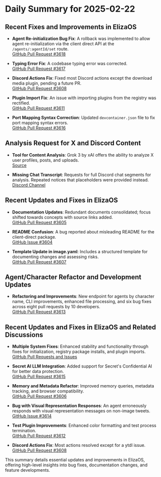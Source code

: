 # Daily Summary for 2025-02-22

## Recent Fixes and Improvements in ElizaOS

- **Agent Re-initialization Bug Fix**: A rollback was implemented to allow agent re-initialization via the client direct API at the `/agents/:agentId/set` route.  
  [GitHub Pull Request #3618](https://github.com/elizaOS/eliza/pull/3618)
  
- **Typing Error Fix**: A codebase typing error was corrected.  
  [GitHub Pull Request #3617](https://github.com/elizaOS/eliza/pull/3617)

- **Discord Actions Fix**: Fixed most Discord actions except the download media plugin, pending a future PR.  
  [GitHub Pull Request #3608](https://github.com/elizaOS/eliza/pull/3608)

- **Plugin Import Fix**: An issue with importing plugins from the registry was rectified.  
  [GitHub Pull Request #3611](https://github.com/elizaOS/eliza/pull/3611)

- **Port Mapping Syntax Correction**: Updated `devcontainer.json` file to fix port mapping syntax errors.  
  [GitHub Pull Request #3616](https://github.com/elizaOS/eliza/pull/3616)

## Analysis Request for X and Discord Content

- **Tool for Content Analysis**: Grok 3 by xAI offers the ability to analyze X user profiles, posts, and uploads.  
  [Source](https://twitter.com/shawmakesmagic/status/1893134538282262807)

- **Missing Chat Transcript**: Requests for full Discord chat segments for analysis. Repeated notices that placeholders were provided instead.  
  [Discord Channel](https://discord.com/channels/1253563208833433701/1326603270893867064)

## Recent Updates and Fixes in ElizaOS

- **Documentation Updates**: Redundant documents consolidated; focus shifted towards concepts with source links added.  
  [GitHub Pull Request #3605](https://github.com/elizaOS/eliza/pull/3605)

- **README Confusion**: A bug reported about misleading README for the client-direct package.  
  [GitHub Issue #3604](https://github.com/elizaOS/eliza/issues/3604)

- **Template Update in image.yaml**: Includes a structured template for documenting changes and assessing risks.  
  [GitHub Pull Request #3607](https://github.com/elizaOS/eliza/pull/3607)

## Agent/Character Refactor and Development Updates

- **Refactoring and Improvements**: New endpoint for agents by character name, CLI improvements, enhanced file processing, and six bug fixes across eight pull requests by 10 developers.  
  [GitHub Pull Request #3613](https://github.com/elizaOS/eliza/pull/3613)

## Recent Updates and Fixes in ElizaOS and Related Discussions

- **Multiple System Fixes**: Enhanced stability and functionality through fixes for initialization, registry package installs, and plugin imports.  
  [GitHub Pull Requests and Issues](https://github.com/elizaOS/eliza)

- **Secret AI LLM Integration**: Added support for Secret's Confidential AI for better data protection.  
  [GitHub Pull Request #3615](https://github.com/elizaOS/eliza/pull/3615)

- **Memory and Metadata Refactor**: Improved memory queries, metadata tracking, and browser compatibility.  
  [GitHub Pull Request #3606](https://github.com/elizaOS/eliza/pull/3606)

- **Bug with Visual Representation Responses**: An agent erroneously responds with visual representation messages on non-image tweets.  
  [GitHub Issue #3614](https://github.com/elizaOS/eliza/issues/3614)

- **Test Plugin Improvements**: Enhanced color formatting and test process termination.  
  [GitHub Pull Request #3612](https://github.com/elizaOS/eliza/pull/3612)

- **Discord Actions Fix**: Most actions resolved except for a ytdl issue.  
  [GitHub Pull Request #3608](https://github.com/elizaOS/eliza/pull/3608)

This summary details essential updates and improvements in ElizaOS, offering high-level insights into bug fixes, documentation changes, and feature developments.
